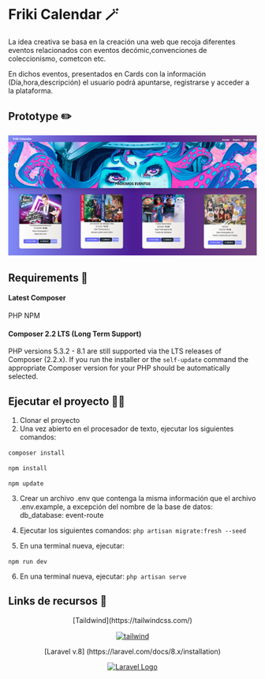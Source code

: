 
# Friki Calendar 🪄

La idea creativa se basa en la creación una web que recoja diferentes eventos relacionados con eventos decómic,convenciones de coleccionismo, cometcon etc.

En dichos eventos, presentados en Cards con la información (Día,hora,descripción) el usuario podrá apuntarse, registrarse y acceder a la plataforma.

## Prototype ✏️



 ![Logo]( https://github.com/lauracastelao/image/blob/main/home%20friki.PNG?raw=true)



Requirements 🔩
------------

#### Latest Composer

PHP 
NPM

#### Composer 2.2 LTS (Long Term Support)

PHP versions 5.3.2 - 8.1 are still supported via the LTS releases of Composer (2.2.x). If you
run the installer or the `self-update` command the appropriate Composer version for your PHP
should be automatically selected.





## Ejecutar el proyecto 🏃‍♀️

1. Clonar el proyecto
2. Una vez abierto en el procesador de texto, ejecutar los siguientes comandos: 


`composer install` 

`npm install` 

`npm update`

3. Crear un archivo .env que contenga la misma información que el archivo .env.example, a excepción del nombre de la base de datos: 
    db_database: event-route

4. Ejecutar los siguientes comandos: 
`php artisan migrate:fresh --seed` 

5. En una terminal nueva, ejecutar:

`npm run dev` 


6. En una terminal nueva, ejecutar:
`php artisan serve`


## Links de recursos 🔗 


<p align= "center"> [Taildwind](https://tailwindcss.com/) 

<p align="center"> <a margin="10" href="https://tailwindcss.com" target="_blank"><img align="center" margin="10px" height="30" src="https://github.com/abdoachhoubi/abdoachhoubi/blob/main/svgs/tailwind.svg" alt="tailwind"></a>
    
<p align= "center"> [Laravel v.8] (https://laravel.com/docs/8.x/installation)  

<p align="center"><a href="https://laravel.com" target="_blank"><img src="https://raw.githubusercontent.com/laravel/art/master/logo-lockup/5%20SVG/2%20CMYK/1%20Full%20Color/laravel-logolockup-cmyk-red.svg" width="200" alt="Laravel Logo"></a></p>












